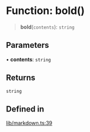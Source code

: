 # Function: bold()

> **bold**(`contents`): `string`

## Parameters

• **contents**: `string`

## Returns

`string`

## Defined in

[lib/markdown.ts:39](https://github.com/AgentEnder/markdown-factory/blob/2edbf76b627cbe956c348c7a77ef5e7f1870acac/packages/markdown-factory/src/lib/markdown.ts#L39)
